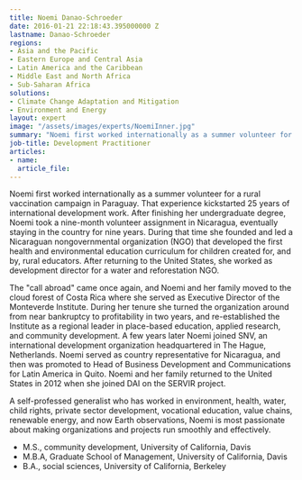 ```yaml
---
title: Noemi Danao-Schroeder
date: 2016-01-21 22:18:43.395000000 Z
lastname: Danao-Schroeder
regions:
- Asia and the Pacific
- Eastern Europe and Central Asia
- Latin America and the Caribbean
- Middle East and North Africa
- Sub-Saharan Africa
solutions:
- Climate Change Adaptation and Mitigation
- Environment and Energy
layout: expert
image: "/assets/images/experts/NoemiInner.jpg"
summary: "Noemi first worked internationally as a summer volunteer for a rural vaccination campaign in Paraguay. That experience kickstarted 25 years of international development work."
job-title: Development Practitioner
articles:
- name:
  article_file:
---
```

Noemi first worked internationally as a summer volunteer for a rural vaccination campaign in Paraguay. That experience kickstarted 25 years of international development work. After finishing her undergraduate degree, Noemi took a nine-month volunteer assignment in Nicaragua, eventually staying in the country for nine years. During that time she founded and led a Nicaraguan nongovernmental organization (NGO) that developed the first health and environmental education curriculum for children created for, and by, rural educators. After returning to the United States, she worked as development director for a water and reforestation NGO.

The "call abroad" came once again, and Noemi and her family moved to the cloud forest of Costa Rica where she served as Executive Director of the Monteverde Institute. During her tenure she turned the organization around from near bankruptcy to profitability in two years, and re-established the Institute as a regional leader in place-based education, applied research, and community development. A few years later Noemi joined SNV, an international development organization headquartered in The Hague, Netherlands. Noemi served as country representative for Nicaragua, and then was promoted to Head of Business Development and Communications for Latin America in Quito. Noemi and her family returned to the United States in 2012 when she joined DAI on the SERVIR project.

A self-professed generalist who has worked in environment, health, water, child rights, private sector development, vocational education, value chains, renewable energy, and now Earth observations, Noemi is most passionate about making organizations and projects run smoothly and effectively.

* M.S., community development, University of California, Davis
* M.B.A, Graduate School of Management, University of California, Davis
* B.A., social sciences, University of California, Berkeley
